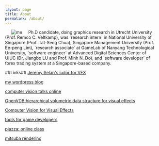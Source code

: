 ```yaml
---
layout: page
title: About
permalink: /about/
---
```

<p>
<img src="http://luozhipi.github.io/photo02.jpg" alt="me" title="" align="left" hspace="20">
<div>
Ph.D candidate, doing graphics research in Utrecht University (Prof. Remco C. Veltkamp), was `research intern` in National University of Singapore (Prof. Tat-Seng Chua), Singapore Management University (Prof. Ee-peng Lim), `research associate` at GameLab of Nanyang Technological University, `software engineer` at Advanced Digital Sciences Center of UIUC (Dr. Jiangbo LU and Prof. Minh N. Do), and `software developer` of forex trading system at a Singapore-based company.
</div>
</p>

##Links##
[Jeremy Selan's color for VFX]

[my wordpress blog] 

[computer vision talks online] 

[OpenVDB:hierarchical volumetric data structure for visual effects]

[Computer Vision for Visual Effects] 

[tools for game developers] 

[piazza: online class] 

[mitsuba rendering]


[computer vision talks online]: http://www.computervisiontalks.com/
[piazza: online class]: https://piazza.com/
[tools for game developers]: https://www.codeandweb.com/
[OpenVDB:hierarchical volumetric data structure for visual effects]: http://www.openvdb.org/
[my wordpress blog]: https://luozhipi.wordpress.com/
[Computer Vision for Visual Effects]: http://cvfxbook.com/
[mitsuba rendering]: http://www.mitsuba-renderer.org/

[Jeremy Selan's color for VFX]: https://github.com/jeremyselan

